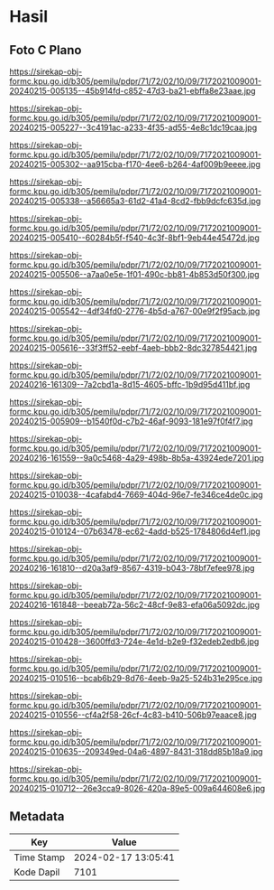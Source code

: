 # Hasil

## Foto C Plano

https://sirekap-obj-formc.kpu.go.id/b305/pemilu/pdpr/71/72/02/10/09/7172021009001-20240215-005135--45b914fd-c852-47d3-ba21-ebffa8e23aae.jpg

https://sirekap-obj-formc.kpu.go.id/b305/pemilu/pdpr/71/72/02/10/09/7172021009001-20240215-005227--3c4191ac-a233-4f35-ad55-4e8c1dc19caa.jpg

https://sirekap-obj-formc.kpu.go.id/b305/pemilu/pdpr/71/72/02/10/09/7172021009001-20240215-005302--aa915cba-f170-4ee6-b264-4af009b9eeee.jpg

https://sirekap-obj-formc.kpu.go.id/b305/pemilu/pdpr/71/72/02/10/09/7172021009001-20240215-005338--a56665a3-61d2-41a4-8cd2-fbb9dcfc635d.jpg

https://sirekap-obj-formc.kpu.go.id/b305/pemilu/pdpr/71/72/02/10/09/7172021009001-20240215-005410--60284b5f-f540-4c3f-8bf1-9eb44e45472d.jpg

https://sirekap-obj-formc.kpu.go.id/b305/pemilu/pdpr/71/72/02/10/09/7172021009001-20240215-005506--a7aa0e5e-1f01-490c-bb81-4b853d50f300.jpg

https://sirekap-obj-formc.kpu.go.id/b305/pemilu/pdpr/71/72/02/10/09/7172021009001-20240215-005542--4df34fd0-2776-4b5d-a767-00e9f2f95acb.jpg

https://sirekap-obj-formc.kpu.go.id/b305/pemilu/pdpr/71/72/02/10/09/7172021009001-20240215-005616--33f3ff52-eebf-4aeb-bbb2-8dc327854421.jpg

https://sirekap-obj-formc.kpu.go.id/b305/pemilu/pdpr/71/72/02/10/09/7172021009001-20240216-161309--7a2cbd1a-8d15-4605-bffc-1b9d95d411bf.jpg

https://sirekap-obj-formc.kpu.go.id/b305/pemilu/pdpr/71/72/02/10/09/7172021009001-20240215-005909--b1540f0d-c7b2-46af-9093-181e97f0f4f7.jpg

https://sirekap-obj-formc.kpu.go.id/b305/pemilu/pdpr/71/72/02/10/09/7172021009001-20240216-161559--9a0c5468-4a29-498b-8b5a-43924ede7201.jpg

https://sirekap-obj-formc.kpu.go.id/b305/pemilu/pdpr/71/72/02/10/09/7172021009001-20240215-010038--4cafabd4-7669-404d-96e7-fe346ce4de0c.jpg

https://sirekap-obj-formc.kpu.go.id/b305/pemilu/pdpr/71/72/02/10/09/7172021009001-20240215-010124--07b63478-ec62-4add-b525-1784806d4ef1.jpg

https://sirekap-obj-formc.kpu.go.id/b305/pemilu/pdpr/71/72/02/10/09/7172021009001-20240216-161810--d20a3af9-8567-4319-b043-78bf7efee978.jpg

https://sirekap-obj-formc.kpu.go.id/b305/pemilu/pdpr/71/72/02/10/09/7172021009001-20240216-161848--beeab72a-56c2-48cf-9e83-efa06a5092dc.jpg

https://sirekap-obj-formc.kpu.go.id/b305/pemilu/pdpr/71/72/02/10/09/7172021009001-20240215-010428--3600ffd3-724e-4e1d-b2e9-f32edeb2edb6.jpg

https://sirekap-obj-formc.kpu.go.id/b305/pemilu/pdpr/71/72/02/10/09/7172021009001-20240215-010516--bcab6b29-8d76-4eeb-9a25-524b31e295ce.jpg

https://sirekap-obj-formc.kpu.go.id/b305/pemilu/pdpr/71/72/02/10/09/7172021009001-20240215-010556--cf4a2f58-26cf-4c83-b410-506b97eaace8.jpg

https://sirekap-obj-formc.kpu.go.id/b305/pemilu/pdpr/71/72/02/10/09/7172021009001-20240215-010635--209349ed-04a6-4897-8431-318dd85b18a9.jpg

https://sirekap-obj-formc.kpu.go.id/b305/pemilu/pdpr/71/72/02/10/09/7172021009001-20240215-010712--26e3cca9-8026-420a-89e5-009a644608e6.jpg


## Metadata

| Key        | Value               |
| ---------- | ------------------- |
| Time Stamp | 2024-02-17 13:05:41 |
| Kode Dapil | 7101                |



